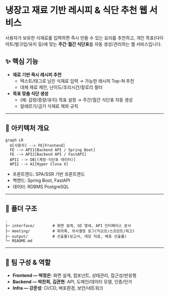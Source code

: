 # 냉장고 재료 기반 레시피 & 식단 추천 웹 서비스
사용자가 보유한 식재료를 입력하면 즉시 만들 수 있는 요리를 추천하고, 개인 목표(다이어트/벌크업/유지 등)에 맞는 **주간·월간 식단표**를 자동 생성/관리하는 웹 서비스입니다.

## ✨ 핵심 기능

- **재료 기반 즉시 레시피 추천**  
  - 텍스트/태그로 남은 식재료 입력 → 가능한 레시피 Top-N 추천  
  - 대체 재료 제안, 난이도/조리시간/칼로리 필터
- **목표 맞춤 식단 생성**  
  - (예: 감량/증량/유지) 목표 설정 → 주간/월간 식단표 자동 생성  
  - 알레르기/금기 식재료 제외 규칙

---

## 🧱 아키텍처 개요

```mermaid
graph LR
  U[사용자] --> FE[Frontend]
  FE --> API1[Backend API / Spring Boot]
  FE --> API2[Backend API / FastAPI]
  API1 --> DB[(계정·식단표 데이터)]
  API2 --> AI[Hyper Clova X]
```


* 프론트엔드: SPA/SSR 기반 프론트앤드
* 백엔드: Spring Boot, FastAPI
* 데이터: RDBMS PostgreSQL

---

## 📁 폴더 구조

```
.
├─ interface/        # 화면 설계, UI 명세, API 인터페이스 문서
├─ meeting/          # 회의록, 의사결정 로그(킥오프/스프린트/회고)
├─ output/           # 산출물(보고서, 데모 자료, 배포 산출물)
└─ README.md
```

---

## 👥 팀 구성 & 역할

* **Frontend — 박정은**: 화면 설계, 컴포넌트, 상태관리, 접근성/반응형
* **Backend — 박찬희, 김관현**: API, 도메인/데이터 모델, 인증/인가
* **Infra — 강준성**: CI/CD, 배포환경, 보안/네트워크
